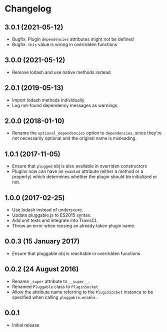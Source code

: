 # Changelog

## 3.0.1 (2021-05-12)

- Bugfix. Plugin `dependencies` attributes might not be defined
- Bugfix. `this` value is wrong in overridden functions

## 3.0.0 (2021-05-12)

- Remove lodash and use native methods instead

## 2.0.1 (2019-05-13)

- Import lodash methods individually
- Log not-found dependency messages as warnings.

## 2.0.0 (2018-01-10)

- Rename the `optional_dependencies` option to `dependencies`, since they're
  not necessarily optional and the original name is misleading.

## 1.0.1 (2017-11-05)

- Ensure that `plugged` obj is also available in overriden constructors
- Plugins now can have an `enabled` attribute (either a method or a property)
  which determines whether the plugin should be initialized or not.

## 1.0.0 (2017-02-25)

- Use lodash instead of underscore.
- Update pluggable.js to ES2015 syntax.
- Add unit tests and integrate into TravisCI.
- Throw an error when reusing an already taken plugin name.

## 0.0.3 (15 January 2017)
- Ensure that pluggable obj is reachable in overridden functions

## 0.0.2 (24 August 2016)
- Rename `_super` attribute to `__super__`.
- Renamed `Pluggable` class to `PluginSocket`.
- Allow the attribute name referring to the `PluginSocket` instance to be
  specified when calling `pluggable.enable`.

## 0.0.1
- Initial release
